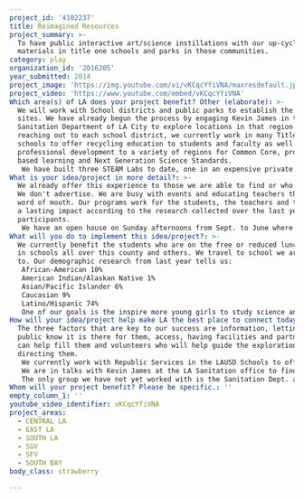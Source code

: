 ```yaml
---
project_id: '4102237'
title: Reimagined Resources
project_summary: >-
  To have public interactive art/science instillations with our up-cycled
  materials in title one schools and parks in those communities.
category: play
organization_id: '2016205'
year_submitted: 2014
project_image: 'https://img.youtube.com/vi/vKCqcYfiVNA/maxresdefault.jpg'
project_video: 'https://www.youtube.com/embed/vKCqcYfiVNA'
Which area(s) of LA does your project benefit? Other (elaborate): >-
  We will work with School districts and public parks to establish the first
  sites. We have already begun the process by engaging Kevin James in the
  Sanitation Department of LA City to explore locations in that region. We are
  reaching out to each school district, we currently work in many Title one
  schools to offer recycling education to students and faculty as well as offer
  professional development to a variety of regions for Common Core, project
  based learning and Next Generation Science Standards. 
   We have built three STEAM Labs to date, one in an expensive private school and two in public schools with room and very little budget. We engage the students in the design of the labs, labeling, shelving decisions and overall management of the lab is developed with the input of the students and teaching staff. Doing this in public areas would offer a broader reach to build community partners and engage the manufacturers and educators in a joint project to offer cost effective options to the creative and scientific minds in under-served populations.
What is your idea/project in more detail?: >-
  We already offer this experience to those we are able to find or who find us.
  We don't advertise. We are busy with events and educating teachers through
  word of mouth. Our programs work for the students, the teachers and they have
  a lasting impact according to the research collected over the last year with
  participants.
   We have an open house on Sunday afternoons from Sept. to June where we invite the local community in Gardena to come to the warehouse and create what they are inspired to create and then take it home. There is a donation box out but there is no pressure to put anything in that box. Those who can do and those who can't take home their creation with our blessings. We would like to offer that experience to more communities.
What will you do to implement this idea/project?: >-
  We currently benefit the students who are on the free or reduced lunch program
  in schools all over this county and others. We travel to school we are invited
  to. Our demographic research from last year tells us:
   African-American 10%
   American Indian/Alaskan Native 1%
   Asian/Pacific Islander 6% 
   Caucasian 9%   
   Latino/Hispanic 74%
   One of our goals is the inspire more young girls to study science and engineering. The effect to date has been impressive and inspires us to continue to look for more schools to work with in more communities. We encourage family time in the warehouse. This isn't a drop off facility. Parents work with their children and families begin to work cooperatively. Friendships form around discovery and accomplishment. Failure is welcome and everyone is encouraged to fail and fail and learn from each failure the way scientists and researchers learn from their failures to inform their success. We encourage second chances for material and for people.
How will your idea/project help make LA the best place to connect today? In LA2050?: >-
  The three factors that are key to our success are information, letting the
  public know it is there for them, access, having facilities and partners who
  can help fill them and volunteers who will help guide the explorations without
  directing them.
   We currently work with Republic Services in the LAUSD Schools to offer recycling training in a fun relay program for students. We are planning to engage them further in this project to support the facilities and to advertise the program on their trucks driving all over LA County. 
   We are in talks with Kevin James at the LA Sanitation office to find locations and support in the effort to let manufacturers know about option for their waste materials and to inform the public of the opportunities. We will invite LAUSD to be part of the program also to inform the students of the opportunity to explore in the space and to volunteer in the space.
   The only group we have not yet worked with is the Sanitation Dept. and our first meeting was scheduled for the day the water pipe broke in west LA. We are rescheduled for Aug. 6th in Kevin James office.
Whom will your project benefit? Please be specific.: ''
empty_column_1: ''
youtube_video_identifier: vKCqcYfiVNA
project_areas:
  - CENTRAL LA
  - EAST LA
  - SOUTH LA
  - SGV
  - SFV
  - SOUTH BAY
body_class: strawberry

---
```

